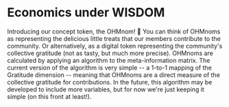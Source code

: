 
# Economics under WISDOM
Introducing our concept token, the OHMnom! 🎉 You can think of OHMnoms as representing the delicious little treats that our members contribute to the community. Or alternatively, as a digital token representing the community's collective gratitude (not as tasty, but much more precise). OHMnoms are calculated by applying an algorithm to the meta-information matrix. The current version of the algorithm is very simple -- a 1-to-1 mapping of the Gratitude dimension -- meaning that OHMnoms are a direct measure of the collective gratitude for contributions. In the future, this algorithm may be developed to include more variables, but for now we're just keeping it simple (on this front at least!). 
